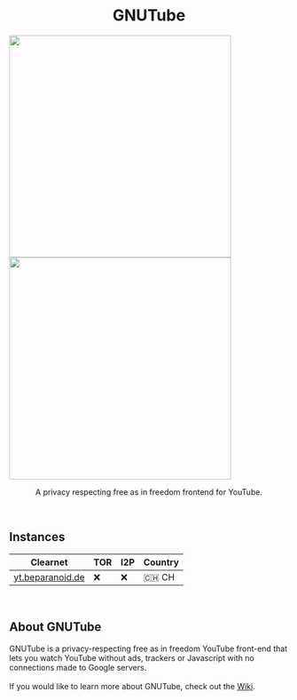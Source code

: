 <h1 align="center">GNUTube</h1>

<p float="left">
  <img src="https://i.imgur.com/CxNqav9.png" width="400">
  <img src="https://i.imgur.com/eZpTB0Q.png" width="400">
</p>

<p align="center">A privacy respecting free as in freedom frontend for YouTube.</p>
<br>

## Instances

| Clearnet | TOR | I2P | Country |
|-|-|-|-|
|  [yt.beparanoid.de](https://yt.beparanoid.de/) | ❌ | ❌ | 🇨🇭 CH |

<br>

## About GNUTube

GNUTube is a privacy-respecting free as in freedom YouTube front-end that lets you watch YouTube without ads, trackers or Javascript with no connections made to Google servers.
<br>
<br>
If you would like to learn more about GNUTube, check out the [Wiki](https://github.com/hnhx/gnutube/wiki).
